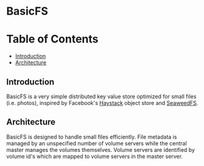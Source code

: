 # BasicFS

Table of Contents
=================

* [Introduction](#introduction)
* [Architecture](#architecture)

## Introduction

BasicFS is a very simple distributed key value store optimized for small files (i.e. photos), inspired by Facebook's [Haystack](https://www.usenix.org/legacy/event/osdi10/tech/full_papers/Beaver.pdf) object store and [SeaweedFS](https://github.com/chrislusf/seaweedfs).

## Architecture

BasicFS is designed to handle small files efficiently. File metadata is managed by an unspecified number of volume servers while the central master manages the volumes themselves. Volume servers are identified by volume id's which are mapped to volume servers in the master server.

